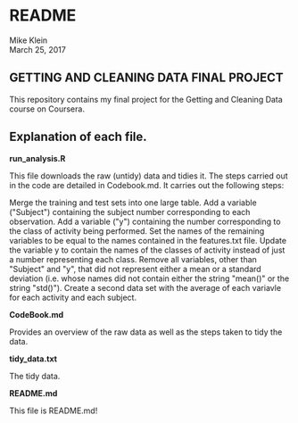 # README
Mike Klein  
March 25, 2017  

## GETTING AND CLEANING DATA FINAL PROJECT

This repository contains my final project for the Getting and Cleaning Data course on Coursera.

## Explanation of each file.

**run_analysis.R**

This file downloads the raw (untidy) data and tidies it. The steps carried out in the code are detailed in Codebook.md. It carries out the following steps:

Merge the training and test sets into one large table. Add a variable ("Subject") containing the subject number corresponding to each observation. Add a variable ("y") containing the number corresponding to the class of activity being performed. Set the names of the remaining variables to be equal to the names contained in the features.txt file. Update the variable y to contain the names of the classes of activity instead of just a number representing each class. Remove all variables, other than "Subject" and "y", that did not represent either a mean or a standard deviation (i.e. whose names did not contain either the string "mean()" or the string "std()"). Create a second data set with the average of each variavle for each activity and each subject.


**CodeBook.md**

Provides an overview of the raw data as well as the steps taken to tidy the data.

**tidy_data.txt**

The tidy data.

**README.md**

This file is README.md!
